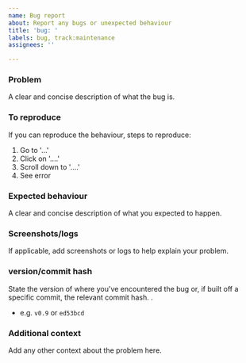 ```yaml
---
name: Bug report
about: Report any bugs or unexpected behaviour
title: 'bug: '
labels: bug, track:maintenance
assignees: ''

---
```


### Problem
A clear and concise description of what the bug is.

### To reproduce
If you can reproduce the behaviour, steps to reproduce:
1. Go to '...'
2. Click on '....'
3. Scroll down to '....'
4. See error

### Expected behaviour
A clear and concise description of what you expected to happen.

### Screenshots/logs
If applicable, add screenshots or logs to help explain your problem.

### <!-- repo / package --> version/commit hash
State the version of <!-- insert package --> where you've encountered the bug or, if built off a specific commit, the relevant commit hash. <!-- If applicable, provide hints as to how to retrieve the commit hash -->.
- e.g. `v0.9` or `ed53bcd`

### Additional context
Add any other context about the problem here.
